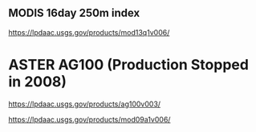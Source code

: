 

## MODIS 16day 250m index
https://lpdaac.usgs.gov/products/mod13q1v006/

# ASTER AG100 (Production Stopped in 2008)
https://lpdaac.usgs.gov/products/ag100v003/

https://lpdaac.usgs.gov/products/mod09a1v006/
